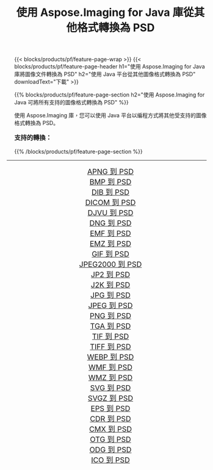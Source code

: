 ﻿---
title: 使用 Aspose.Imaging for Java 庫從其他格式轉換為 PSD 
weight: 3920
url: /zh-hant/java/conversion/to/psd/ 
lang: zh-hant
langdirlevel: 2
locales: zh-hans,ja,it,ru,de,es,fr,nl,id,lt,pl,pt,vi,tr,ko,zh-hant,ar,hi,th,sv,cs,uk,he
description: 使用 Aspose.Imaging，您可以使用 Java 從其他格式轉換為 PSD
---

{{< blocks/products/pf/feature-page-wrap >}}
{{< blocks/products/pf/feature-page-header h1="使用 Aspose.Imaging for Java 庫將圖像文件轉換為 PSD" h2="使用 Java 平台從其他圖像格式轉換為 PSD" downloadText="下載" >}}


{{% blocks/products/pf/feature-page-section  h2="使用 Aspose.Imaging for Java 可將所有支持的圖像格式轉換為 PSD" %}}
<p align=justify>使用 Aspose.Imaging 庫，您可以使用 Java 平台以編程方式將其他受支持的圖像格式轉換為 PSD。</p>
<h3 style="margin-top:16px;">
支持的轉換：
</h3>
{{% /blocks/products/pf/feature-page-section %}}
<div class="container-fluid productfamilypage bg-gray">
    <div class="convertypes bg-gray agp-content section">
        <div class="container">
		<hr style="margin-left:-20px;"/>
		<div class="row other-converters" style="gap: 10px;font-size: 19px;text-align:center;">
		    <div class='col-md-3 other-converter remove-lp remove-rp'><a href="/imaging/zh-hant/java/conversion/apng-to-psd/" style="padding:15px;">APNG 到 PSD</a></div>
<div class='col-md-3 other-converter remove-lp remove-rp'><a href="/imaging/zh-hant/java/conversion/bmp-to-psd/" style="padding:15px;">BMP 到 PSD</a></div>
<div class='col-md-3 other-converter remove-lp remove-rp'><a href="/imaging/zh-hant/java/conversion/dib-to-psd/" style="padding:15px;">DIB 到 PSD</a></div>
<div class='col-md-3 other-converter remove-lp remove-rp'><a href="/imaging/zh-hant/java/conversion/dicom-to-psd/" style="padding:15px;">DICOM 到 PSD</a></div>
<div class='col-md-3 other-converter remove-lp remove-rp'><a href="/imaging/zh-hant/java/conversion/djvu-to-psd/" style="padding:15px;">DJVU 到 PSD</a></div>
<div class='col-md-3 other-converter remove-lp remove-rp'><a href="/imaging/zh-hant/java/conversion/dng-to-psd/" style="padding:15px;">DNG 到 PSD</a></div>
<div class='col-md-3 other-converter remove-lp remove-rp'><a href="/imaging/zh-hant/java/conversion/emf-to-psd/" style="padding:15px;">EMF 到 PSD</a></div>
<div class='col-md-3 other-converter remove-lp remove-rp'><a href="/imaging/zh-hant/java/conversion/emz-to-psd/" style="padding:15px;">EMZ 到 PSD</a></div>
<div class='col-md-3 other-converter remove-lp remove-rp'><a href="/imaging/zh-hant/java/conversion/gif-to-psd/" style="padding:15px;">GIF 到 PSD</a></div>
<div class='col-md-3 other-converter remove-lp remove-rp'><a href="/imaging/zh-hant/java/conversion/jpeg2000-to-psd/" style="padding:15px;">JPEG2000 到 PSD</a></div>
<div class='col-md-3 other-converter remove-lp remove-rp'><a href="/imaging/zh-hant/java/conversion/jp2-to-psd/" style="padding:15px;">JP2 到 PSD</a></div>
<div class='col-md-3 other-converter remove-lp remove-rp'><a href="/imaging/zh-hant/java/conversion/j2k-to-psd/" style="padding:15px;">J2K 到 PSD</a></div>
<div class='col-md-3 other-converter remove-lp remove-rp'><a href="/imaging/zh-hant/java/conversion/jpg-to-psd/" style="padding:15px;">JPG 到 PSD</a></div>
<div class='col-md-3 other-converter remove-lp remove-rp'><a href="/imaging/zh-hant/java/conversion/jpeg-to-psd/" style="padding:15px;">JPEG 到 PSD</a></div>
<div class='col-md-3 other-converter remove-lp remove-rp'><a href="/imaging/zh-hant/java/conversion/png-to-psd/" style="padding:15px;">PNG 到 PSD</a></div>
<div class='col-md-3 other-converter remove-lp remove-rp'><a href="/imaging/zh-hant/java/conversion/tga-to-psd/" style="padding:15px;">TGA 到 PSD</a></div>
<div class='col-md-3 other-converter remove-lp remove-rp'><a href="/imaging/zh-hant/java/conversion/tif-to-psd/" style="padding:15px;">TIF 到 PSD</a></div>
<div class='col-md-3 other-converter remove-lp remove-rp'><a href="/imaging/zh-hant/java/conversion/tiff-to-psd/" style="padding:15px;">TIFF 到 PSD</a></div>
<div class='col-md-3 other-converter remove-lp remove-rp'><a href="/imaging/zh-hant/java/conversion/webp-to-psd/" style="padding:15px;">WEBP 到 PSD</a></div>
<div class='col-md-3 other-converter remove-lp remove-rp'><a href="/imaging/zh-hant/java/conversion/wmf-to-psd/" style="padding:15px;">WMF 到 PSD</a></div>
<div class='col-md-3 other-converter remove-lp remove-rp'><a href="/imaging/zh-hant/java/conversion/wmz-to-psd/" style="padding:15px;">WMZ 到 PSD</a></div>
<div class='col-md-3 other-converter remove-lp remove-rp'><a href="/imaging/zh-hant/java/conversion/svg-to-psd/" style="padding:15px;">SVG 到 PSD</a></div>
<div class='col-md-3 other-converter remove-lp remove-rp'><a href="/imaging/zh-hant/java/conversion/svgz-to-psd/" style="padding:15px;">SVGZ 到 PSD</a></div>
<div class='col-md-3 other-converter remove-lp remove-rp'><a href="/imaging/zh-hant/java/conversion/eps-to-psd/" style="padding:15px;">EPS 到 PSD</a></div>
<div class='col-md-3 other-converter remove-lp remove-rp'><a href="/imaging/zh-hant/java/conversion/cdr-to-psd/" style="padding:15px;">CDR 到 PSD</a></div>
<div class='col-md-3 other-converter remove-lp remove-rp'><a href="/imaging/zh-hant/java/conversion/cmx-to-psd/" style="padding:15px;">CMX 到 PSD</a></div>
<div class='col-md-3 other-converter remove-lp remove-rp'><a href="/imaging/zh-hant/java/conversion/otg-to-psd/" style="padding:15px;">OTG 到 PSD</a></div>
<div class='col-md-3 other-converter remove-lp remove-rp'><a href="/imaging/zh-hant/java/conversion/odg-to-psd/" style="padding:15px;">ODG 到 PSD</a></div>
<div class='col-md-3 other-converter remove-lp remove-rp'><a href="/imaging/zh-hant/java/conversion/ico-to-psd/" style="padding:15px;">ICO 到 PSD</a></div>
                </div>
        </div>
    </div>
</div>
<br/>

